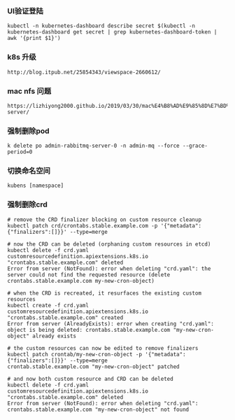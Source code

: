 ### UI验证登陆
    kubectl -n kubernetes-dashboard describe secret $(kubectl -n kubernetes-dashboard get secret | grep kubernetes-dashboard-token | awk '{print $1}')

### k8s 升级
    http://blog.itpub.net/25854343/viewspace-2660612/

### mac nfs 问题
    https://lizhiyong2000.github.io/2019/03/30/mac%E4%B8%AD%E9%85%8D%E7%BD%AEnfs-server/

### 强制删除pod
    k delete po admin-rabbitmq-server-0 -n admin-mq --force --grace-period=0
    
### 切换命名空间
    kubens [namespace]
    
### 强制删除crd
    # remove the CRD finalizer blocking on custom resource cleanup
    kubectl patch crd/crontabs.stable.example.com -p '{"metadata":{"finalizers":[]}}' --type=merge
    
    # now the CRD can be deleted (orphaning custom resources in etcd)
    kubectl delete -f crd.yaml 
    customresourcedefinition.apiextensions.k8s.io "crontabs.stable.example.com" deleted
    Error from server (NotFound): error when deleting "crd.yaml": the server could not find the requested resource (delete crontabs.stable.example.com my-new-cron-object)
    
    # when the CRD is recreated, it resurfaces the existing custom resources
    kubectl create -f crd.yaml
    customresourcedefinition.apiextensions.k8s.io "crontabs.stable.example.com" created
    Error from server (AlreadyExists): error when creating "crd.yaml": object is being deleted: crontabs.stable.example.com "my-new-cron-object" already exists
    
    # the custom resources can now be edited to remove finalizers
    kubectl patch crontab/my-new-cron-object -p '{"metadata":{"finalizers":[]}}' --type=merge
    crontab.stable.example.com "my-new-cron-object" patched
    
    # and now both custom resource and CRD can be deleted
    kubectl delete -f crd.yaml 
    customresourcedefinition.apiextensions.k8s.io "crontabs.stable.example.com" deleted
    Error from server (NotFound): error when deleting "crd.yaml": crontabs.stable.example.com "my-new-cron-object" not found
